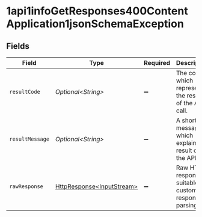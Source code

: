 # 1api1infoGetResponses400ContentApplication1jsonSchemaException


## Fields

| Field                                                                                                                          | Type                                                                                                                           | Required                                                                                                                       | Description                                                                                                                    |
| ------------------------------------------------------------------------------------------------------------------------------ | ------------------------------------------------------------------------------------------------------------------------------ | ------------------------------------------------------------------------------------------------------------------------------ | ------------------------------------------------------------------------------------------------------------------------------ |
| `resultCode`                                                                                                                   | *Optional\<String>*                                                                                                            | :heavy_minus_sign:                                                                                                             | The code which represents the result of the API call.                                                                          |
| `resultMessage`                                                                                                                | *Optional\<String>*                                                                                                            | :heavy_minus_sign:                                                                                                             | A short message which explains the result of the API call.                                                                     |
| `rawResponse`                                                                                                                  | [HttpResponse\<InputStream>](https://docs.oracle.com/en/java/javase/11/docs/api/java.net.http/java/net/http/HttpResponse.html) | :heavy_minus_sign:                                                                                                             | Raw HTTP response; suitable for custom response parsing                                                                        |